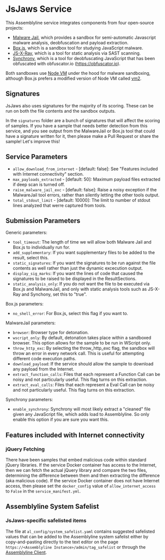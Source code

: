 # JsJaws Service
This Assemblyline service integrates components from four open-source projects:
* [Malware Jail](https://github.com/HynekPetrak/malware-jail), which provides a sandbox for semi-automatic Javascript
  malware analysis, deobfuscation and payload extraction.
* [Box.js](https://github.com/CapacitorSet/box-js), which is a sandbox tool for studying JavaScript malware.
* [JS-X-Ray](https://github.com/NodeSecure/js-x-ray), which is a tool for static analysis via SAST scanning.
* [Synchrony](https://github.com/relative/synchrony), which is a tool for deobfuscating JavaScript that has been obfuscated with obfuscator.io (https://obfuscator.io).

Both sandboxes use [Node VM](https://nodejs.org/api/vm.html) under the hood for malware sandboxing, although Box.js prefers a
modified version of Node VM called [vm2](https://github.com/patriksimek/vm2).

## Signatures
JsJaws also uses signatures for the majority of its scoring. These can be run on both the file contents and the sandbox
outputs.

In the `signatures` folder are a bunch of signatures that will affect the scoring of samples. If you have a sample that
needs better detection from this service, and you see output from the MalwareJail or Box.js tool that could
have a signature written for it, then please make a Pull Request or share the sample! Let's improve this!

## Service Parameters
  * `allow_download_from_internet` - [default: false]: See "Features included with Internet connectivity" section.
  * `max_payloads_extracted` - [default: 50]: Maximum payload files extracted if deep scan is turned off.
  * `raise_malware_jail_exc` - [default: false]: Raise a noisy exception if the MalwareJail tool errors, rather than silently letting the other tools output.
  * `total_stdout_limit` - [default: 10000]: The limit to number of stdout lines analyzed that werre captured from tools.

## Submission Parameters
Generic parameters:
* `tool_timeout`: The length of time we will allow both Malware Jail and Box.js to individually run for.
* `add_supplementary`: If you want supplementary files to be added to the result, select this.
* `static_signatures`:  If you want the signatures to be run against the file contents as well rather than just the
  dynamic excecution output.
* `display_sig_marks`: If you want the lines of code that caused the signatures to be raised to be displayed in the
  ResultSections.
* `static_analysis_only`: If you do not want the file to be executed via Box.js and MalwareJail, and only with static analysis tools such as JS-X-Ray and Synchony, set this to "true".

Box.js parameters:
* `no_shell_error`: For Box.js, select this flag if you want to.

MalwareJail parameters:
* `browser`: Browser type for detonation.
* `wscript_only`: By default, detonation takes place within a sandboxed browser. This option allows for the sample to
  be run in WScript only.
* `throw_http_exc`: By selecting the throw_http_exc flag, the sandbox will throw an error in every network call. This
  is useful for attempting different code execution paths.
* `download_payload`: If the service should allow the sample to download any payload from the Internet.
* `extract_function_calls`: Files that each represent a Function Call can be noisy and not particularly useful. This
  flag turns on this extraction.
* `extract_eval_calls`: Files that each represent a Eval Call can be noisy and not particularly useful. This flag turns
  on this extraction.

Synchrony parameters:
* `enable_synchrony`: Synchrony will most likely extract a "cleaned" file given any JavaScript file, which adds load
to Assemblyline. So only enable this option if you are sure you want this.

## Features included with Internet connectivity
### jQuery Fetching
There have been samples that embed malicious code within standard jQuery libraries. If the service Docker container has
access to the Internet, then we can fetch the actual jQuery library and compare the two files, determining the
difference between them and then extracting the difference (aka malicious code). If the service Docker container
does not have Internet access, then please set the `docker_config` value of `allow_internet_access` to `False` in the
`service_manifest.yml`.

## Assemblyline System Safelist
### JsJaws-specific safelisted items
The file at `al_config/system_safelist.yaml` contains suggested safelisted values that can be added to the Assemblyline system safelist
either by copy-and-pasting directly to the text editor on the page `https://<Assemblyline Instance>/admin/tag_safelist` or through the [Assemblyline Client](https://github.com/CybercentreCanada/assemblyline_client).
